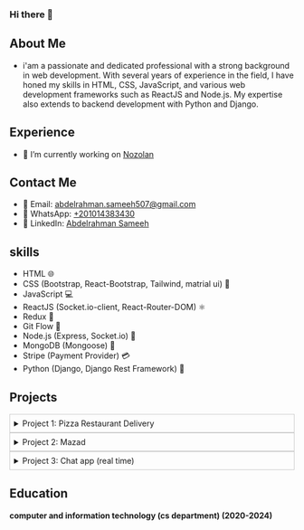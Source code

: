### Hi there 👋

## About Me
-  i'am a passionate and dedicated professional with a strong background in web development. With several years of experience in the field, I have honed my skills in HTML, CSS, JavaScript, and various web development frameworks such as ReactJS and Node.js. My expertise also extends to backend development with Python and Django.



## Experience
- 🔭 I’m currently working on <a href="https://nozolan.com/" target="_blank">Nozolan</a>

## Contact Me
- 📧 Email: [abdelrahman.sameeh507@gmail.com](mailto:abdelrahman.sameeh507@gmail.com)
- 📱 WhatsApp: [+201014383430](https://wa.me/+201014383430)
- 💼 LinkedIn: [Abdelrahman Sameeh](https://www.linkedin.com/in/abdelrahman-sameeh-384508231/)

## skills
- HTML 🌐
- CSS (Bootstrap, React-Bootstrap, Tailwind, matrial ui) 💅
- JavaScript 💻
- ReactJS (Socket.io-client, React-Router-DOM) ⚛️
- Redux 🔄
- Git Flow 🌿
- Node.js (Express, Socket.io) 🚀
- MongoDB (Mongoose) 🍃
- Stripe (Payment Provider) 💳
- Python (Django, Django Rest Framework) 🐍


## Projects
<details>
  <summary  style="user-select: none; cursor: pointer; padding: 0.5em; border: 1px solid #ccc;">Project 1: Pizza Restaurant Delivery</summary>

- **GitHub:** [Frontend](https://github.com/abdelrahman-sameeh/restaurant-frontend-react), [Backend](https://github.com/abdelrahman-sameeh/node-restuarant-API)
- **LinkedIn:** [Click here](https://www.linkedin.com/posts/abdelrahman-sameeh-384508231_frontenddevelopment-backenddevelopment-fullstackdevelopment-activity-7104428743783309314-0QC-?utm_source=share&utm_medium=member_desktop)
- **Overview:** - Users can create accounts, add products to favorites, place orders. - Admins can accept orders, change order status, view all users, and assign deliveries. - Delivery personnel can change order status via QR code or manually.
</details>

<details>
  <summary  style="user-select: none; cursor: pointer; padding: 0.5em; border: 1px solid #ccc;">Project 2: Mazad</summary>

- **GitHub:** [Frontend](https://github.com/abdelrahman-sameeh/frontend-mazad), [Backend](https://github.com/abdelrahman-sameeh/API-mazad)
- **LinkedIn:** [Click here](https://www.linkedin.com/posts/abdelrahman-sameeh-384508231_frontenddevelopment-backenddevelopment-fullstackdevelopment-activity-7118776482352525312-jyNi?utm_source=share&utm_medium=member_desktop)
- **Overview:** - A marketplace where merchants can auction their products. - Users can bid on products, and the highest bidder can make a purchase using Visa (Stripe payment provider). - Admins can create categories, and traders can add new products.
</details>

<details>
  <summary  style="user-select: none; cursor: pointer; padding: 0.5em; border: 1px solid #ccc;">Project 3: Chat app (real time)</summary>

- **GitHub:** [Frontend](https://github.com/abdelrahman-sameeh/chat-frontend), [Backend](https://github.com/abdelrahman-sameeh/api-chatApp)
- **Demo:** [Click Here](https://chatappsockets.netlify.app/login)
- **LinkedIn:** [Click here](https://www.linkedin.com/posts/abdelrahman-sameeh-384508231_frontenddevelopment-backenddevelopment-fullstackdevelopment-activity-7122443398074019840-Cc_M?utm_source=share&utm_medium=member_desktop)
- **Overview:**
The Chat App is a real-time communication platform developed using socket.io technology. Leveraging the power of socket.io, this application enables users to engage in instant messaging, creating a seamless and dynamic chat experience. Key features include real-time message updates, user authentication, and a responsive user interface. The integration of socket.io ensures efficient and instantaneous communication, making it an ideal solution for interactive and collaborative conversations.
</details>

## Education
<strong>computer and information technology (cs department) (2020-2024)</strong>



